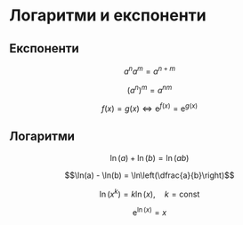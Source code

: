 # Логаритми и експоненти

## Експоненти

$$a^n a^m = a^{n+m}$$

$$(a^n)^m = a^{nm}$$

$$f(x) = g(x) \iff \mathrm{e}^{f(x)} = \mathrm{e}^{g(x)}$$

## Логаритми

$$\ln(a) + \ln(b) = \ln(ab)$$

$$\ln(a) - \ln(b) = \ln\left(\dfrac{a}{b}\right)$$

$$\ln\left(x^k\right) = k\ln(x),\quad k=\text{const}$$

$$\mathrm{e}^{\ln(x)} = x$$
